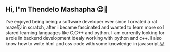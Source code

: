 ## Hi, I'm Thendelo Mashapha 😉👋

<!--
**thendelonaz/thendelonaz** is a ✨ _special_ ✨ repository because its `README.md` (this file) appears on your GitHub profile.

Here are some ideas to get you started:

- 🔭 I’m currently working on ...
- 🌱 I’m currently learning ...
- 👯 I’m looking to collaborate on ...
- 🤔 I’m looking for help with ...
- 💬 Ask me about ...
- 📫 How to reach me: ...
- 😄 Pronouns: ...
- ⚡ Fun fact: ...
-->
I've enjoyed being being a software developer ever since I created a rat maze🐭 in scratch, after i became fascinated and wanted to learn more so I stared learning languages like C,C++ and python. I am currently looking for a role in backend development idealy working with python and c++. I also know how to write html and css code with some knowledge in javascript.💻
